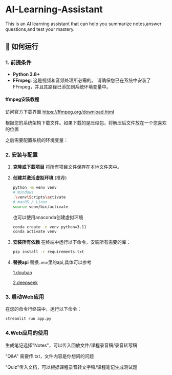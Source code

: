 # AI-Learning-Assistant
This is an AI learning assistant that can help you summarize notes,answer questions,and test your mastery.

## 🚀 如何运行

### 1. 前提条件

- **Python 3.8+**
- **FFmpeg**: 这是视频和音频处理所必需的。 请确保您已在系统中安装了 FFmpeg，并且其路径已添加到系统环境变量中。

#### ffmpeg安装教程

访问官方下载界面 https://ffmpeg.org/download.html

根据您的系统架构下载文件。如果下载的是压缩包，将解压后文件放在一个您喜欢的位置

之后需要配置系统的环境变量：

### 2. 安装与配置

1.  **克隆或下载项目**
    将所有项目文件保存在本地文件夹中。

2.  **创建并激活虚拟环境** (推荐)
    ```bash
    python -m venv venv
    # Windows
    .\venv\Scripts\activate
    # macOS / Linux
    source venv/bin/activate
    ```
    也可以使用anaconda创建虚拟环境
    ```bash
    conda create -n venv python=3.11
    conda activate venv
    ```

3.  **安装所有依赖**
    在终端中运行以下命令，安装所有需要的库：
    ```bash
    pip install -r requirements.txt
    ```
4. **替换api**
    替换`.env`里的api,具体可以参考

    [1.doubao](https://www.volcengine.com/docs/6561/1354868)

    [2.deepseek](https://api-docs.deepseek.com/zh-cn/)
### 3. 启动Web应用

在您的命令行终端中，运行以下命令：

```bash
streamlit run app.py
```

### 4.Web应用的使用


生成笔记选择"Notes"，可以传入回放文件/课程录音稿/录音转写稿

"Q&A" 需要传.txt，文件内容是你想问的问题

"Quiz"传入文档，可以根据课程录音转文字稿/课程笔记生成测试题
